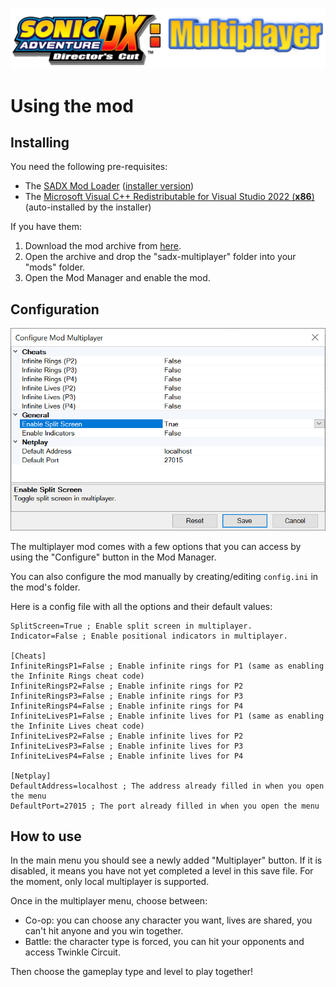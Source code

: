 ![Documentation logo consisting of the original game logo and a "Multiplayer" text next to it](./images/banner-logo.png)

# Using the mod

## Installing

You need the following pre-requisites:
* The [SADX Mod Loader](https://github.com/X-Hax/sadx-mod-loader) ([installer version](https://sadxmodinstaller.unreliable.network/))
* The [Microsoft Visual C++ Redistributable for Visual Studio 2022 (**x86**)](https://aka.ms/vs/16/release/vc_redist.x86.exe) (auto-installed by the installer)

If you have them:
1. Download the mod archive from [here](https://github.com/kellsnc/sadx-multiplayer/releases/latest).
2. Open the archive and drop the "sadx-multiplayer" folder into your "mods" folder.
3. Open the Mod Manager and enable the mod.

## Configuration

![Image showing the multiplayer mod configuration form](./images/config-window.png)

The multiplayer mod comes with a few options that you can access by using the "Configure" button in the Mod Manager.

You can also configure the mod manually by creating/editing `config.ini` in the mod's folder.

Here is a config file with all the options and their default values:
```
SplitScreen=True ; Enable split screen in multiplayer.
Indicator=False ; Enable positional indicators in multiplayer.

[Cheats]
InfiniteRingsP1=False ; Enable infinite rings for P1 (same as enabling the Infinite Rings cheat code)
InfiniteRingsP2=False ; Enable infinite rings for P2
InfiniteRingsP3=False ; Enable infinite rings for P3
InfiniteRingsP4=False ; Enable infinite rings for P4
InfiniteLivesP1=False ; Enable infinite lives for P1 (same as enabling the Infinite Lives cheat code)
InfiniteLivesP2=False ; Enable infinite lives for P2
InfiniteLivesP3=False ; Enable infinite lives for P3
InfiniteLivesP4=False ; Enable infinite lives for P4

[Netplay]
DefaultAddress=localhost ; The address already filled in when you open the menu
DefaultPort=27015 ; The port already filled in when you open the menu
```

## How to use

In the main menu you should see a newly added "Multiplayer" button. If it is disabled, it means you have not yet completed a level in this save file. For the moment, only local multiplayer is supported.

Once in the multiplayer menu, choose between:
* Co-op: you can choose any character you want, lives are shared, you can't hit anyone and you win together.
* Battle: the character type is forced, you can hit your opponents and access Twinkle Circuit.

Then choose the gameplay type and level to play together!